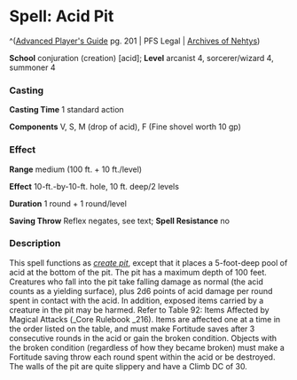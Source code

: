 # Spell: Acid Pit

^([Advanced Player's Guide][ss-acid-pit] pg. 201 | PFS Legal | [Archives of Nehtys][sn-acid-pit])

**School** conjuration (creation) [acid]; **Level** arcanist 4, sorcerer/wizard 4, summoner 4

### Casting

**Casting Time** 1 standard action

**Components** V, S, M (drop of acid), F (Fine shovel worth 10 gp)

### Effect

**Range** medium (100 ft. + 10 ft./level)

**Effect** 10-ft.-by-10-ft. hole, 10 ft. deep/2 levels

**Duration** 1 round + 1 round/level

**Saving Throw** Reflex negates, see text; **Spell Resistance** no

### Description

This spell functions as _[create pit]_, except that it places a 5-foot-deep pool of acid at the bottom of the pit. The pit has a maximum depth of 100 feet. Creatures who fall into the pit take falling damage as normal (the acid counts as a yielding surface), plus 2d6 points of acid damage per round spent in contact with the acid. In addition, exposed items carried by a creature in the pit may be harmed. Refer to Table 92: Items Affected by Magical Attacks (_Core Rulebook _216). Items are affected one at a time in the order listed on the table, and must make Fortitude saves after 3 consecutive rounds in the acid or gain the broken condition. Objects with the broken condition (regardless of how they became broken) must make a Fortitude saving throw each round spent within the acid or be destroyed. The walls of the pit are quite slippery and have a Climb DC of 30.

[ss-acid-pit]: http://paizo.com/pathfinderRPG/v57
[sn-acid-pit]: http://www.archivesofnethys.com/SpellDisplay.aspx?ItemName=Acid%20Pit
[create pit]: http://www.archivesofnethys.com/SpellDisplay.aspx?ItemName=create%20pit